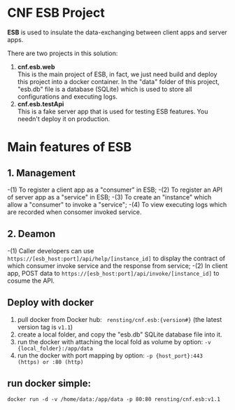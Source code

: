 # CNF ESB Project

**ESB** is used to insulate the data-exchanging between client apps and server apps.

There are two projects in this solution:
1. **cnf.esb.web**  
  This is the main project of ESB, in fact, we just need build and deploy this project into a docker container.
  In the "data" folder of this project, "esb.db" file is a database (SQLite) which is used to store all configurations and executing logs.
2. **cnf.esb.testApi**  
  This is a fake server app that is used for testing ESB features. You needn't deploy it on production.

# Main features of ESB
## 1.  Management
  -(1) To register a client app as a "consumer" in ESB;
  -(2) To register an API of server app as a "service" in ESB;
  -(3) To create an "instance" which allow a "consumer" to invoke a "service";
  -(4) To view executing logs which are recorded when consomer invoked service.
## 2. Deamon
  -(1) Caller developers can use `https://[esb_host:port]/api/help/[instance_id]` to display the contract of which consumer invoke service and the response from service;
  -(2) In client app, POST data to `https://[esb_host:port]/api/invoke/[instance_id]` to cosume the API.

## Deploy with docker
1. pull docker from Docker hub: ` rensting/cnf.esb:{version#}` (the latest version tag is `v1.1`)
2. create a local folder, and copy the "esb.db" SQLite database file into it.
3. run the docker with attaching the local fold as volume by option:  `-v {local_folder}:/app/data`
4. run the docker with port mapping by option: `-p {host_port}:443 (https) or :80 (http)`

## run docker simple:
 `docker run -d -v /home/data:/app/data -p 80:80 rensting/cnf.esb:v1.1`

